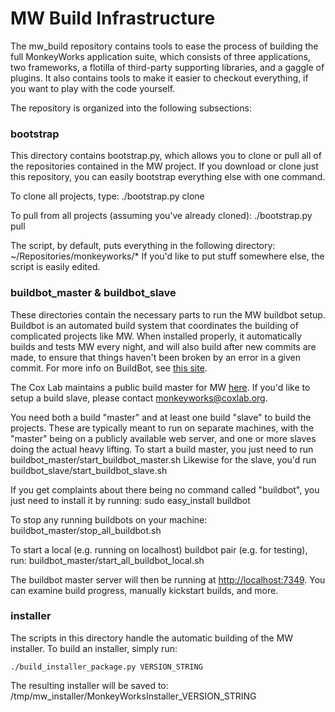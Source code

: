 # MW Build Infrastructure #

The mw_build repository contains tools to ease the process of building the full MonkeyWorks application suite, which consists of three applications, two frameworks, a flotilla of third-party supporting libraries, and a gaggle of plugins.  It also contains tools to make it easier to checkout everything, if you want to play with the code yourself.

The repository is organized into the following subsections:


### bootstrap ###

This directory contains bootstrap.py, which allows you to clone or pull all of the repositories contained in the MW project.  If you download or clone just this repository, you can easily bootstrap everything else with one command.

To clone all projects, type:
	./bootstrap.py clone
	
To pull from all projects (assuming you've already cloned):
	./bootstrap.py pull
	
The script, by default, puts everything in the following directory:
	~/Repositories/monkeyworks/*
If you'd like to put stuff somewhere else, the script is easily edited.

### buildbot_master & buildbot_slave ###

These directories contain the necessary parts to run the MW buildbot setup.  Buildbot is an automated build system that coordinates the building of complicated projects like MW.  When installed properly, it automatically builds and tests MW every night, and will also build after new commits are made, to ensure that things haven't been broken by an error in a given commit.  For more info on BuildBot, see [this site](http://buildbot.net).

The Cox Lab maintains a public build master for MW [here](http://monkeyworks.coxlab.org).  If you'd like to setup a build slave, please contact monkeyworks@coxlab.org.

You need both a build "master" and at least one build "slave" to build the projects.  These are typically meant to run on separate machines, with the "master" being on a publicly available web server, and one or more slaves doing the actual heavy lifting.  To start a build master, you just need to run
	buildbot_master/start_buildbot_master.sh
Likewise for the slave, you'd run
	buildbot_slave/start_buildbot_slave.sh
	
If you get complaints about there being no command called "buildbot", you just need to install it by running:
	sudo easy_install buildbot

To stop any running buildbots on your machine:
	buildbot_master/stop_all_buildbot.sh

To start a local (e.g. running on localhost) buildbot pair (e.g. for testing), run:
	buildbot_master/start_all_buildbot_local.sh

The buildbot master server will then be running at [http://localhost:7349](http://localhost:7349).  You can examine build progress, manually kickstart builds, and more.

### installer ###

The scripts in this directory handle the automatic building of the MW installer. To build an installer, simply run:

	./build_installer_package.py VERSION_STRING
	
The resulting installer will be saved to:
	/tmp/mw_installer/MonkeyWorksInstaller_VERSION_STRING
